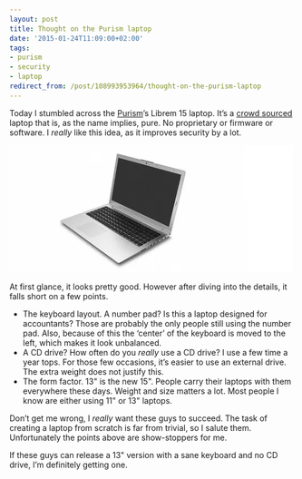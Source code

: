 ```yaml
---
layout: post
title: Thought on the Purism laptop
date: '2015-01-24T11:09:00+02:00'
tags:
- purism
- security
- laptop
redirect_from: /post/108993953964/thought-on-the-purism-laptop
---
```

Today I stumbled across the [Purism](http://puri.sm/)’s Librem 15 laptop. It’s a [crowd sourced](https://www.crowdsupply.com/purism/librem-laptop) laptop that is, as the name implies, pure. No proprietary or firmware or software. I _really_ like this idea, as it improves security by a lot.

![](/tumblr_files/tumblr_inline_nioe4yPZK61skxjxc.webp)

At first glance, it looks pretty good. However after diving into the details, it falls short on a few points.

*   The keyboard layout. A number pad? Is this a laptop designed for accountants? Those are probably the only people still using the number pad. Also, because of this the ‘center’ of the keyboard is moved to the left, which makes it look unbalanced.
*   A CD drive? How often do you _really_ use a CD drive? I use a few time a year tops. For those few occasions, it’s easier to use an external drive. The extra weight does not justify this.
*   The form factor. 13" is the new 15". People carry their laptops with them everywhere these days. Weight and size matters a lot. Most people I know are either using 11" or 13" laptops.

Don’t get me wrong, I _really_ want these guys to succeed. The task of creating a laptop from scratch is far from trivial, so I salute them. Unfortunately the points above are show-stoppers for me.

If these guys can release a 13" version with a sane keyboard and no CD drive, I’m definitely getting one.
